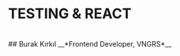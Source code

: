 <!-- .slide: data-state="triangle" -->

# TESTING & REACT

<br>
## Burak Kırkıl
__*Frontend Developer, VNGRS*__
